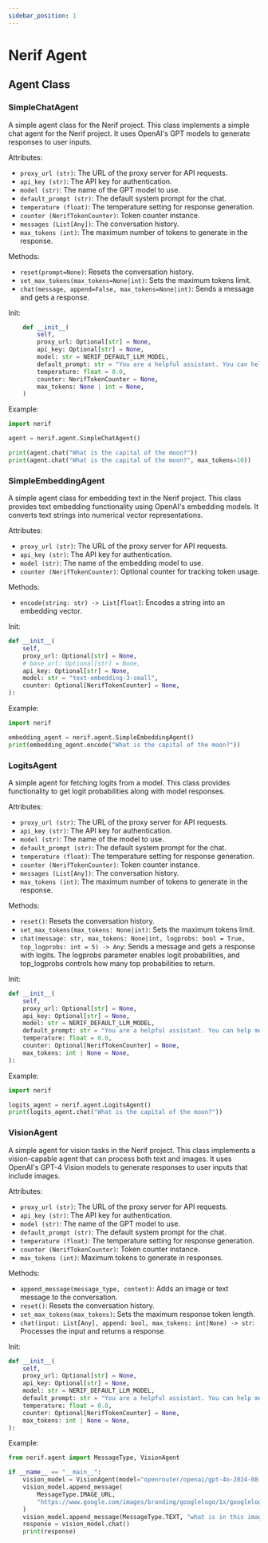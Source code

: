 ```yaml
---
sidebar_position: 1
---
```


# Nerif Agent

## Agent Class

### SimpleChatAgent

A simple agent class for the Nerif project.
This class implements a simple chat agent for the Nerif project.
It uses OpenAI's GPT models to generate responses to user inputs.

Attributes:

- `proxy_url (str)`: The URL of the proxy server for API requests.
- `api_key (str)`: The API key for authentication.
- `model (str)`: The name of the GPT model to use.
- `default_prompt (str)`: The default system prompt for the chat.
- `temperature (float)`: The temperature setting for response generation.
- `counter (NerifTokenCounter)`: Token counter instance.
- `messages (List[Any])`: The conversation history.
- `max_tokens (int)`: The maximum number of tokens to generate in the response.

Methods:

- `reset(prompt=None)`: Resets the conversation history.
- `set_max_tokens(max_tokens=None|int)`: Sets the maximum tokens limit.
- `chat(message, append=False, max_tokens=None|int)`: Sends a message and gets a response.

Init:

```python
    def __init__(
        self,
        proxy_url: Optional[str] = None,
        api_key: Optional[str] = None,
        model: str = NERIF_DEFAULT_LLM_MODEL,
        default_prompt: str = "You are a helpful assistant. You can help me by answering my questions.",
        temperature: float = 0.0,
        counter: NerifTokenCounter = None,
        max_tokens: None | int = None,
    )
```

Example:

```python
import nerif

agent = nerif.agent.SimpleChatAgent()

print(agent.chat("What is the capital of the moon?"))
print(agent.chat("What is the capital of the moon?", max_tokens=10))
```

### SimpleEmbeddingAgent

A simple agent class for embedding text in the Nerif project.
This class provides text embedding functionality using OpenAI's embedding models.
It converts text strings into numerical vector representations.

Attributes:

- `proxy_url (str)`: The URL of the proxy server for API requests.
- `api_key (str)`: The API key for authentication.
- `model (str)`: The name of the embedding model to use.
- `counter (NerifTokenCounter)`: Optional counter for tracking token usage.

Methods:

- `encode(string: str) -> List[float]`: Encodes a string into an embedding vector.

Init:
```python
def __init__(
    self,
    proxy_url: Optional[str] = None,
    # base_url: Optional[str] = None,
    api_key: Optional[str] = None,
    model: str = "text-embedding-3-small",
    counter: Optional[NerifTokenCounter] = None,
):
```

Example:

```python
import nerif

embedding_agent = nerif.agent.SimpleEmbeddingAgent()
print(embedding_agent.encode("What is the capital of the moon?"))

```

### LogitsAgent
A simple agent for fetching logits from a model. This class provides functionality to get logit probabilities along with model responses.

Attributes:

- `proxy_url (str)`: The URL of the proxy server for API requests.
- `api_key (str)`: The API key for authentication.
- `model (str)`: The name of the model to use.
- `default_prompt (str)`: The default system prompt for the chat.
- `temperature (float)`: The temperature setting for response generation.
- `counter (NerifTokenCounter)`: Token counter instance.
- `messages (List[Any])`: The conversation history.
- `max_tokens (int)`: The maximum number of tokens to generate in the response.

Methods:

- `reset()`: Resets the conversation history.
- `set_max_tokens(max_tokens: None|int)`: Sets the maximum tokens limit.
- `chat(message: str, max_tokens: None|int, logprobs: bool = True, top_logprobs: int = 5) -> Any`: 
    Sends a message and gets a response with logits. The logprobs parameter enables logit probabilities, 
    and top_logprobs controls how many top probabilities to return.

Init:

```python
def __init__(
    self,
    proxy_url: Optional[str] = None,
    api_key: Optional[str] = None,
    model: str = NERIF_DEFAULT_LLM_MODEL,
    default_prompt: str = "You are a helpful assistant. You can help me by answering my questions.",
    temperature: float = 0.0,
    counter: Optional[NerifTokenCounter] = None,
    max_tokens: int | None = None,
):
```

Example:

```python
import nerif

logits_agent = nerif.agent.LogitsAgent()
print(logits_agent.chat("What is the capital of the moon?"))
```

### VisionAgent
A simple agent for vision tasks in the Nerif project.
This class implements a vision-capable agent that can process both text and images.
It uses OpenAI's GPT-4 Vision models to generate responses to user inputs that include images.

Attributes:

- `proxy_url (str)`: The URL of the proxy server for API requests.
- `api_key (str)`: The API key for authentication.
- `model (str)`: The name of the GPT model to use.
- `default_prompt (str)`: The default system prompt for the chat.
- `temperature (float)`: The temperature setting for response generation.
- `counter (NerifTokenCounter)`: Token counter instance.
- `max_tokens (int)`: Maximum tokens to generate in responses.

Methods:

- `append_message(message_type, content)`: Adds an image or text message to the conversation.
- `reset()`: Resets the conversation history.
- `set_max_tokens(max_tokens)`: Sets the maximum response token length.
- `chat(input: List[Any], append: bool, max_tokens: int|None) -> str`: Processes the input and returns a response.

Init:

```python
def __init__(
    self,
    proxy_url: Optional[str] = None,
    api_key: Optional[str] = None,
    model: str = NERIF_DEFAULT_LLM_MODEL,
    default_prompt: str = "You are a helpful assistant. You can help me by answering my questions.",
    temperature: float = 0.0,
    counter: Optional[NerifTokenCounter] = None,
    max_tokens: int | None = None,
):
```

Example:

```python
from nerif.agent import MessageType, VisionAgent

if __name__ == "__main__":
    vision_model = VisionAgent(model="openrouter/openai/gpt-4o-2024-08-06")
    vision_model.append_message(
        MessageType.IMAGE_URL,
        "https://www.google.com/images/branding/googlelogo/1x/googlelogo_color_272x92dp.png",
    )
    vision_model.append_message(MessageType.TEXT, "what is in this image?")
    response = vision_model.chat()
    print(response)
```